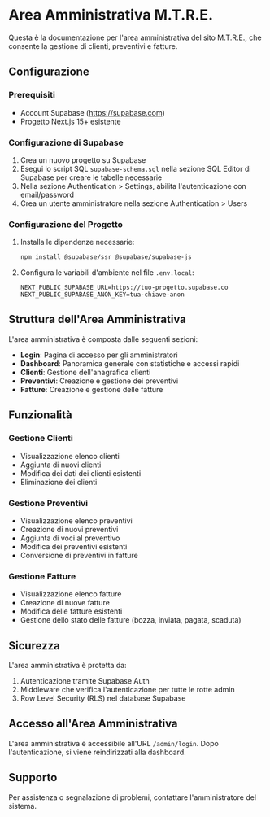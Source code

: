 # Area Amministrativa M.T.R.E.

Questa è la documentazione per l'area amministrativa del sito M.T.R.E., che consente la gestione di clienti, preventivi e fatture.

## Configurazione

### Prerequisiti

- Account Supabase (https://supabase.com)
- Progetto Next.js 15+ esistente

### Configurazione di Supabase

1. Crea un nuovo progetto su Supabase
2. Esegui lo script SQL `supabase-schema.sql` nella sezione SQL Editor di Supabase per creare le tabelle necessarie
3. Nella sezione Authentication > Settings, abilita l'autenticazione con email/password
4. Crea un utente amministratore nella sezione Authentication > Users

### Configurazione del Progetto

1. Installa le dipendenze necessarie:
   ```bash
   npm install @supabase/ssr @supabase/supabase-js
   ```

2. Configura le variabili d'ambiente nel file `.env.local`:
   ```
   NEXT_PUBLIC_SUPABASE_URL=https://tuo-progetto.supabase.co
   NEXT_PUBLIC_SUPABASE_ANON_KEY=tua-chiave-anon
   ```

## Struttura dell'Area Amministrativa

L'area amministrativa è composta dalle seguenti sezioni:

- **Login**: Pagina di accesso per gli amministratori
- **Dashboard**: Panoramica generale con statistiche e accessi rapidi
- **Clienti**: Gestione dell'anagrafica clienti
- **Preventivi**: Creazione e gestione dei preventivi
- **Fatture**: Creazione e gestione delle fatture

## Funzionalità

### Gestione Clienti

- Visualizzazione elenco clienti
- Aggiunta di nuovi clienti
- Modifica dei dati dei clienti esistenti
- Eliminazione dei clienti

### Gestione Preventivi

- Visualizzazione elenco preventivi
- Creazione di nuovi preventivi
- Aggiunta di voci al preventivo
- Modifica dei preventivi esistenti
- Conversione di preventivi in fatture

### Gestione Fatture

- Visualizzazione elenco fatture
- Creazione di nuove fatture
- Modifica delle fatture esistenti
- Gestione dello stato delle fatture (bozza, inviata, pagata, scaduta)

## Sicurezza

L'area amministrativa è protetta da:

1. Autenticazione tramite Supabase Auth
2. Middleware che verifica l'autenticazione per tutte le rotte admin
3. Row Level Security (RLS) nel database Supabase

## Accesso all'Area Amministrativa

L'area amministrativa è accessibile all'URL `/admin/login`. Dopo l'autenticazione, si viene reindirizzati alla dashboard.

## Supporto

Per assistenza o segnalazione di problemi, contattare l'amministratore del sistema. 